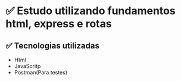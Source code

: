 <h1>✅ Estudo utilizando fundamentos html, express e rotas</h1>

<h2>✅ Tecnologias utilizadas</h2>

<ul>
<li>Html</li>
<li>JavaScritp</li>
<li>Postman(Para testes)</li>
</ul>
